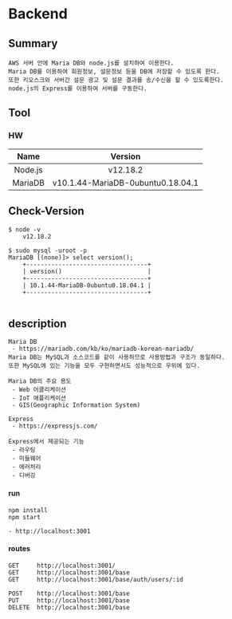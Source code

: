 # Backend

## Summary
```
AWS 서버 안에 Maria DB와 node.js를 설치하여 이용한다.
Maria DB를 이용하여 회원정보, 설문정보 등을 DB에 저장할 수 있도록 한다.    
또한 키오스크와 서버간 설문 광고 및 설문 결과를 송/수신을 할 수 있도록한다.    
node.js의 Express를 이용하여 서버를 구동한다.
```

## Tool

### HW

|  Name   | Version                   		  |
| :-----: | :-------------------------------: |
| Node.js | v12.18.2                  		  |
| MariaDB | v10.1.44-MariaDB-0ubuntu0.18.04.1 |

## Check-Version

```
$ node -v
    v12.18.2

$ sudo mysql -uroot -p
MariaDB [(none)]> select version();
    +----------------------------------+
    | version()                		   |
    +----------------------------------+
    | 10.1.44-MariaDB-0ubuntu0.18.04.1 |
    +----------------------------------+


```

## description

```
Maria DB
 - https://mariadb.com/kb/ko/mariadb-korean-mariadb/
Maria DB는 MySQL과 소스코드를 같이 사용하므로 사용방법과 구조가 동일하다.
또한 MySQL에 있는 기능을 모두 구현하면서도 성능적으로 우위에 있다.

Maria DB의 주요 용도
 - Web 어클리케이션
 - IoT 애플리케이션
 - GIS(Geographic Information System)

Express
 - https://expressjs.com/
 
Express에서 제공되는 기능
 - 라우팅
 - 미들웨어
 - 에러처리
 - 디버깅

```

#### run

```
npm install
npm start

- http://localhost:3001
```

#### routes

```
GET     http://localhost:3001/
GET     http://localhost:3001/base
GET     http://localhost:3001/base/auth/users/:id

POST    http://localhost:3001/base
PUT     http://localhost:3001/base
DELETE  http://localhost:3001/base
```


